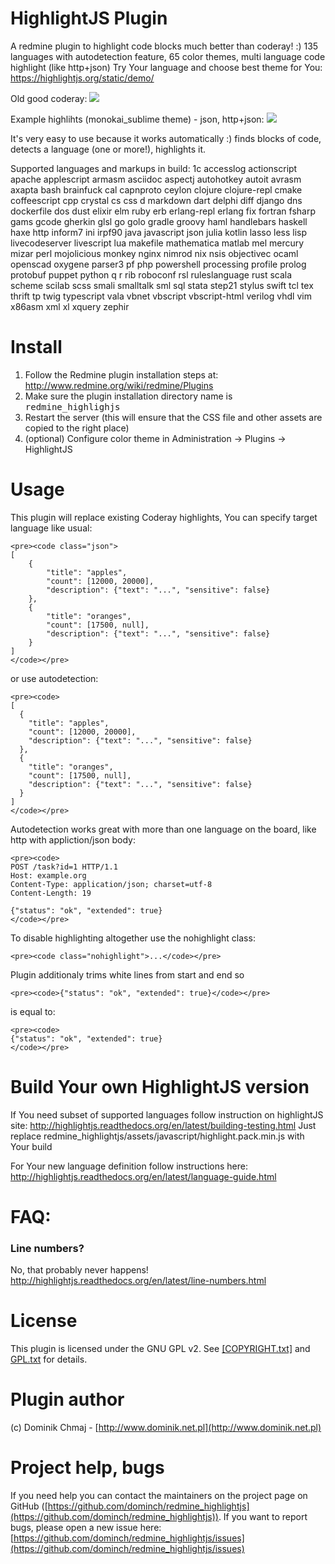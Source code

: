 # HighlightJS Plugin 

A redmine plugin to highlight code blocks much better than coderay! :) 
135 languages with autodetection feature, 65 color themes, multi language code highlight (like http+json) 
Try Your language and choose best theme for You: https://highlightjs.org/static/demo/

Old good coderay: 
![]({{site.baseurl}}/screenshots/coderay.png)

Example highlihts (monokai_sublime theme) - json, http+json:
![]({{site.baseurl}}/screenshots/highlightjs.png)

It's very easy to use because it works automatically :) finds blocks of code, detects a language (one or more!), highlights it.

Supported languages and markups in build: 1c accesslog actionscript apache applescript armasm asciidoc aspectj autohotkey autoit avrasm axapta bash brainfuck cal capnproto ceylon clojure clojure-repl cmake coffeescript cpp crystal cs css d markdown dart delphi diff django dns dockerfile dos dust elixir elm ruby erb erlang-repl erlang fix fortran fsharp gams gcode gherkin glsl go golo gradle groovy haml handlebars haskell haxe http inform7 ini irpf90 java javascript json julia kotlin lasso less lisp livecodeserver livescript lua makefile mathematica matlab mel mercury mizar perl mojolicious monkey nginx nimrod nix nsis objectivec ocaml openscad oxygene parser3 pf php powershell processing profile prolog protobuf puppet python q r rib roboconf rsl ruleslanguage rust scala scheme scilab scss smali smalltalk sml sql stata step21 stylus swift tcl tex thrift tp twig typescript vala vbnet vbscript vbscript-html verilog vhdl vim x86asm xml xl xquery zephir


# Install

1. Follow the Redmine plugin installation steps at: http://www.redmine.org/wiki/redmine/Plugins
1. Make sure the plugin installation directory name is <tt>redmine_highlighjs</tt>
1. Restart the server (this will ensure that the CSS file and other assets are copied to the right place)
1. (optional) Configure color theme in Administration -> Plugins -> HighlightJS

# Usage

This plugin will replace existing Coderay highlights, 
You can specify target language like usual: 

	<pre><code class="json">
	[
  		{
    		"title": "apples",
    		"count": [12000, 20000],
    		"description": {"text": "...", "sensitive": false}
  		},
  		{
    		"title": "oranges",
    		"count": [17500, null],
    		"description": {"text": "...", "sensitive": false}
  		}
	]
	</code></pre>

or use autodetection: 

	<pre><code>
	[
	  {
	    "title": "apples",
    	"count": [12000, 20000],
    	"description": {"text": "...", "sensitive": false}
	  },
	  {
	    "title": "oranges",
	    "count": [17500, null],
	    "description": {"text": "...", "sensitive": false}
	  }
	]
	</code></pre>

Autodetection works great with more than one language on the board, like http with appliction/json body: 

	<pre><code>
	POST /task?id=1 HTTP/1.1
	Host: example.org
	Content-Type: application/json; charset=utf-8
	Content-Length: 19
	
	{"status": "ok", "extended": true}
	</code></pre>

To disable highlighting altogether use the nohighlight class:

	<pre><code class="nohighlight">...</code></pre>

Plugin additionaly trims white lines from start and end so  

	<pre><code>{"status": "ok", "extended": true}</code></pre>

is equal to: 

	<pre><code>
	{"status": "ok", "extended": true}
	</code></pre>

# Build Your own HighlightJS version

If You need subset of supported languages follow instruction on highlightJS site: http://highlightjs.readthedocs.org/en/latest/building-testing.html
Just replace redmine_highlightjs/assets/javascript/highlight.pack.min.js with Your build 

For Your new language definition follow instructions here: http://highlightjs.readthedocs.org/en/latest/language-guide.html

# FAQ: 

### Line numbers? 

No, that probably never happens! http://highlightjs.readthedocs.org/en/latest/line-numbers.html

# License

This plugin is licensed under the GNU GPL v2.  See [[COPYRIGHT.txt]](COPYRIGHT.txt) and [GPL.txt](GPL.txt) for details.

# Plugin author

(c) Dominik Chmaj - [http://www.dominik.net.pl](http://www.dominik.net.pl)

# Project help, bugs

If you need help you can contact the maintainers on the project page on GitHub ([https://github.com/dominch/redmine_highlightjs](https://github.com/dominch/redmine_highlightjs)). If you want to report bugs, please open a new issue here: [https://github.com/dominch/redmine_highlightjs/issues](https://github.com/dominch/redmine_highlightjs/issues)
